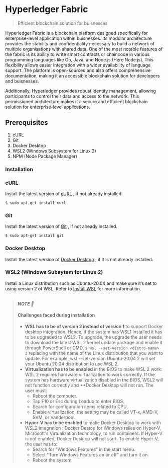 # Hyperledger Fabric
> Efficient blockchain solution for buisnesses

  Hyperledger Fabric is a blockchain platform designed specifically for enterprise-level application within buisnesses. Its modular architecture provides the stability    and confidentiality necessary to build a network of multiple organisations with shared data. One of the most notable features of the fabric is its ability to write smart contracts or chaincode in various programming languages like Go, Java, and Node.js (Here Node.js). This flexibility allows easier integration with a wider availability of language support. The platform is open-sourced and also offers comprehensive documentation, making it an accessible blockchain solution for developers and buisnesses.
  
  Additionally, Hyperledger provides robust identity management, allowing participants to control their data and access to the network. This permissioned architecture makes it a secure and efficient blockchain solution for enterprise-level applications.
  
  ## Prerequisites
  
  1. cURL
  2. Git
  3. Docker Desktop
  4. WSL2 (Windows Subsystem for Linux 2)
  5. NPM (Node Package Manager)
  
  ### Installation
   <h3>cURL</h3>
   Install the latest version of <a href="https://curl.se/download.html" target="blank">cURL</a> , if not already installed.
   
   ```console
   $ sudo apt-get install curl 
   ```
   
   <h3>Git</h3>
   Install the latest version of <a href="https://git-scm.com/downloads" target="blank">Git</a> , if not already installed.
   
   ```console
   $ sudo apt-get install git 
   ```
   
   <h3>Docker Desktop</h3>
   Install the latest version of <a href="https://docs.docker.com/get-docker/" target="blank">Docker Desktop</a> , if it is not already installed.
   
   <h3>WSL2 (Windows Subsytem for Linux 2)</h3>
   Install a Linux distribution such as Ubuntu-20.04 and make sure it’s set to using version 2 of WSL. Refer to <a href="https://learn.microsoft.com/en-us/windows/wsl/install" target="blank">Install WSL</a> for more information.<br/><br/>
   
   >
   >**_NOTE 📝_**
   ><h4> Challenges faced during installation </h4>
   >
   > * **WSL has to be of version 2 instead of version 1** to support Docker desktop integration. Hence, if the system has WSL1 installed it has to be upgraded to WSL2. To upgrade, the upgrade the user needs to download the latest WSL 2 kernel update package and enable it through PowerShell or CMD.
   > ```$ wsl --set-version <distro-name> 2``` replacing <distro name> with the name of the Linux distribution that you want to update. For example, wsl --set-version Ubuntu-20.04 2 will set your Ubuntu 20.04 distribution to use WSL 2.
   > * **Virtualization has to be enabled** in the BIOS to make WSL 2 work: WSL 2 requires hardware virtualization to work correctly. If the system has hardware virtualization disabled in the BIOS, WSL2 will not function correctly and **Docker Desktop will not run. The user must: 
   >   * Reboot the computer.
   >   * Tap F10 or Esc during Loadup to enter BIOS.
   >   * Search for configuration items related to CPU.
   >   * Enable virtualization; the setting may be called VT-x, AMD-V, SVM, or Vanderpool.
   > * **Hyper-V has to be enabled** to make Docker Desktop to work with WSL2 integration : Docker Destop for Windows relies on Hyper-V, Microsoft's Virtualization technology, to run containers. If Hyper-V is not enabled, Docker Desktop will not start. To enable Hyper-V, the user has to:
   >   * Search for "Windows Features" in the start menu.
   >   * Select "Turn Windows Features on or off" and turn it on.
   >   * Reboot the system.
   
   
    
   
  
  
  
  
  
